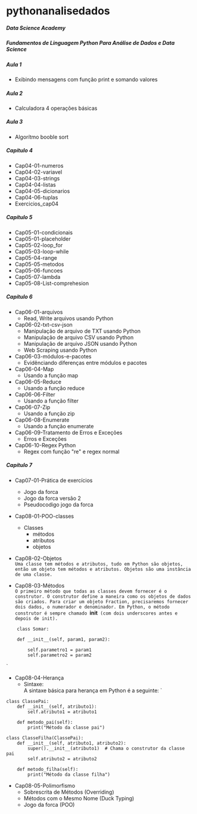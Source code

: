 # pythonanalisedados
##### Data Science Academy
##### Fundamentos de Linguagem Python Para Análise de Dados e Data Science
##### Aula 1
- Exibindo mensagens com função print e somando valores
##### Aula 2
- Calculadora 4 operações básicas
##### Aula 3
- Algorítmo booble sort
##### Capítulo 4
- Cap04-01-numeros
- Cap04-02-variavel
- Cap04-03-strings
- Cap04-04-listas
- Cap04-05-dicionarios
- Cap04-06-tuplas
- Exercicios_cap04
##### Capítulo 5
- Cap05-01-condicionais
- Cap05-01-placeholder
- Cap05-02-loop_for
- Cap05-03-loop-while
- Cap05-04-range
- Cap05-05-metodos
- Cap05-06-funcoes
- Cap05-07-lambda
- Cap05-08-List-comprehesion

##### Capítulo 6
- Cap06-01-arquivos
    - Read, Write arquivos usando Python
- Cap06-02-txt-csv-json
    - Manipulação de arquivo de TXT usando Python
    - Manipulação de arquivo CSV usando Python
    - Manipulação de arquivo JSON usando Python
    - Web Scraping usando Python
- Cap06-03-módulos-e-pacotes
    - Evidênciando diferenças entre módulos e pacotes
- Cap06-04-Map
    - Usando a função map
- Cap06-05-Reduce
    - Usando a função reduce
- Cap06-06-Filter
    - Usando a função filter
- Cap06-07-Zip
    - Usando a função zip
- Cap06-08-Enumerate
    - Usando a função enumerate
- Cap06-09-Tratamento de Erros e Exceções
    - Erros e Exceções
- Cap06-10-Regex Python
    - Regex com função "re" e regex normal
##### Capítulo 7
- Cap07-01-Prática de exercícios
    - Jogo da forca
    - Jogo da forca versão 2
    - Pseudocodigo jogo da forca
- Cap08-01-POO-classes
    - Classes
        - métodos
        - atributos
        - objetos

- Cap08-02-Objetos</br>
`Uma classe tem métodos e atributos, tudo em Python são objetos, então um objeto tem métodos e atributos. Objetos são uma instância de uma classe.`
- Cap08-03-Métodos</br>
`O primeiro método que todas as classes devem fornecer é o construtor. O construtor define a maneira como os objetos de dados são criados. Para criar um objeto Fraction, precisaremos fornecer dois dados, o numerador e denominador. Em Python, o método construtor é sempre chamado `<strong>__init__</strong>` (com dois underscores antes e depois de init).`

```
    class Somar:

    def __init__(self, param1, param2):

        self.parametro1 = param1
        self.parametro2 = param2
```
`
- Cap08-04-Herança
    - Sintaxe:<br/>
A sintaxe básica para herança em Python é a seguinte:
`
```
class ClassePai:
    def __init__(self, atributo1):
        self.atributo1 = atributo1

    def metodo_pai(self):
        print("Método da classe pai")

class ClasseFilha(ClassePai):
    def __init__(self, atributo1, atributo2):
        super().__init__(atributo1)  # Chama o construtor da classe pai
        self.atributo2 = atributo2

    def metodo_filha(self):
        print("Método da classe filha")

```
- Cap08-05-Polimorfismo
    - Sobrescrita de Métodos (Overriding)
    - Métodos com o Mesmo Nome (Duck Typing)
    - Jogo da forca (POO)


